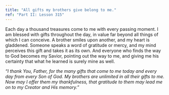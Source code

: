 ```yaml
---
title: "All gifts my brothers give belong to me."
ref: "Part II: Lesson 315"
---
```


Each day a thousand treasures come to me with every passing moment. I am
blessed with gifts throughout the day, in value far beyond all things of
which I can conceive. A brother smiles upon another, and my heart is
gladdened. Someone speaks a word of gratitude or mercy, and my mind
perceives this gift and takes it as its own. And everyone who finds the
way to God becomes my Savior, pointing out the way to me, and giving me
his certainty that what he learned is surely mine as well.

*“I thank You, Father, for the many gifts that come to me today and
every day from every Son of God. My brothers are unlimited in all their
gifts to me. Now may I offer them my thankfulness, that gratitude to
them may lead me on to my Creator and His memory.”*

